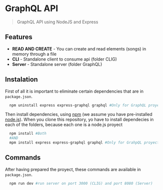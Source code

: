 # GraphQL API 
> GraphQL API using NodeJS and Express

## Features
  - **READ AND CREATE** - You can create and read elements (songs) in memory through a file
  - **CLI** - Standalone client to consume api (folder CLIG)
  - **Server** - Standalone server (folder GraphQL)
## Instalation
First of all it is important to eliminate certain dependencies that are in `package.json`.
```bash
  npm uninstall express express-graphql graphql #Only for GraphQL proyect
```
Then install dependencies, using [npm](https://www.npmjs.com/) (we assume you have pre-installed [node.js](https://nodejs.org/)).
When you clone this repository, yo have to install dependecies in each of the folders, because each one is a node.js proyect
```bash
  npm install #Both
  #AND
  mpm install express express-graphql graphql #Only for GrahpQL proyect
```
## Commands
After having prepared the proyect, these commands are available in `package.json`.
```bash
  npm run dev #run server on port 3000 (CLIG) and port 8080 (Server)
```
